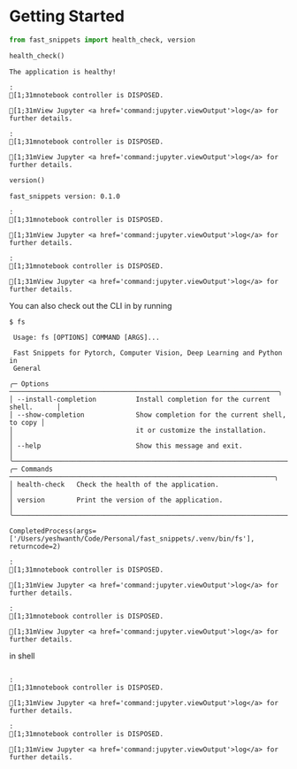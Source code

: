 # Getting Started


<!-- WARNING: THIS FILE WAS AUTOGENERATED! DO NOT EDIT! -->

``` python
from fast_snippets import health_check, version
```

``` python
health_check()
```

    The application is healthy!

    : 
    [1;31mnotebook controller is DISPOSED. 

    [1;31mView Jupyter <a href='command:jupyter.viewOutput'>log</a> for further details.

    : 
    [1;31mnotebook controller is DISPOSED. 

    [1;31mView Jupyter <a href='command:jupyter.viewOutput'>log</a> for further details.

``` python
version()
```

    fast_snippets version: 0.1.0

    : 
    [1;31mnotebook controller is DISPOSED. 

    [1;31mView Jupyter <a href='command:jupyter.viewOutput'>log</a> for further details.

    : 
    [1;31mnotebook controller is DISPOSED. 

    [1;31mView Jupyter <a href='command:jupyter.viewOutput'>log</a> for further details.

You can also check out the CLI in by running

``` bash
$ fs
```

                                                                                    
     Usage: fs [OPTIONS] COMMAND [ARGS]...                                          
                                                                                    
     Fast Snippets for Pytorch, Computer Vision, Deep Learning and Python in        
     General                                                                        
                                                                                    
    ╭─ Options ────────────────────────────────────────────────────────────────────╮
    │ --install-completion          Install completion for the current shell.      │
    │ --show-completion             Show completion for the current shell, to copy │
    │                               it or customize the installation.              │
    │ --help                        Show this message and exit.                    │
    ╰──────────────────────────────────────────────────────────────────────────────╯
    ╭─ Commands ───────────────────────────────────────────────────────────────────╮
    │ health-check   Check the health of the application.                          │
    │ version        Print the version of the application.                         │
    ╰──────────────────────────────────────────────────────────────────────────────╯

    CompletedProcess(args=['/Users/yeshwanth/Code/Personal/fast_snippets/.venv/bin/fs'], returncode=2)

    : 
    [1;31mnotebook controller is DISPOSED. 

    [1;31mView Jupyter <a href='command:jupyter.viewOutput'>log</a> for further details.

    : 
    [1;31mnotebook controller is DISPOSED. 

    [1;31mView Jupyter <a href='command:jupyter.viewOutput'>log</a> for further details.

in shell

``` python
```

    : 
    [1;31mnotebook controller is DISPOSED. 

    [1;31mView Jupyter <a href='command:jupyter.viewOutput'>log</a> for further details.

    : 
    [1;31mnotebook controller is DISPOSED. 

    [1;31mView Jupyter <a href='command:jupyter.viewOutput'>log</a> for further details.
